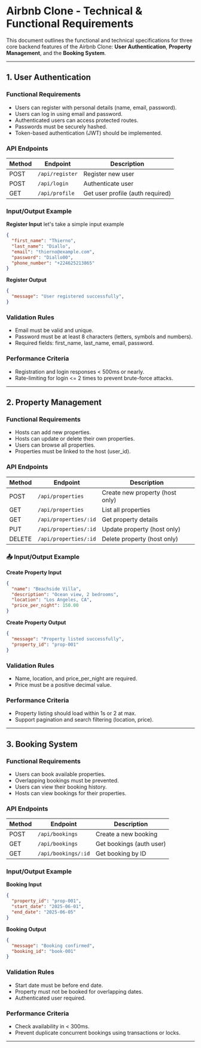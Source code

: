 
# Airbnb Clone - Technical & Functional Requirements

This document outlines the functional and technical specifications for three core backend features of the Airbnb Clone: **User Authentication**, **Property Management**, and the **Booking System**.

---

## 1. User Authentication

### Functional Requirements
- Users can register with personal details (name, email, password).
- Users can log in using email and password.
- Authenticated users can access protected routes.
- Passwords must be securely hashed.
- Token-based authentication (JWT) should be implemented.

### API Endpoints

| Method | Endpoint         | Description                      |
|--------|------------------|----------------------------------|
| POST   | `/api/register`  | Register new user                |
| POST   | `/api/login`     | Authenticate user                |
| GET    | `/api/profile`   | Get user profile (auth required) |

### Input/Output Example

**Register Input**
let's take a simple input example
```json
{
  "first_name": "Thierno",
  "last_name": "Diallo",
  "email": "thierno@example.com",
  "password": "Diallo00",
  "phone_number": "+224625213865"
}
```
**Register Output**
```json
{
  "message": "User registered successfully",
}
```

### Validation Rules
- Email must be valid and unique.
- Password must be at least 8 characters (letters, symbols and numbers).
- Required fields: first_name, last_name, email, password.

### Performance Criteria
- Registration and login responses < 500ms or nearly.
- Rate-limiting for login <= 2 times to prevent brute-force attacks.

---

## 2. Property Management

### Functional Requirements
- Hosts can add new properties.
- Hosts can update or delete their own properties.
- Users can browse all properties.
- Properties must be linked to the host (user_id).

### API Endpoints

| Method | Endpoint               | Description                     |
|--------|------------------------|---------------------------------|
| POST   | `/api/properties`      | Create new property (host only) |
| GET    | `/api/properties`      | List all properties             |
| GET    | `/api/properties/:id`  | Get property details            |
| PUT    | `/api/properties/:id`  | Update property (host only)     |
| DELETE | `/api/properties/:id`  | Delete property (host only)     |

### 📤 Input/Output Example

**Create Property Input**
```json
{
  "name": "Beachside Villa",
  "description": "Ocean view, 2 bedrooms",
  "location": "Los Angeles, CA",
  "price_per_night": 150.00
}
```

**Create Property Output**
```json
{
  "message": "Property listed successfully",
  "property_id": "prop-001"
}
```

### Validation Rules
- Name, location, and price_per_night are required.
- Price must be a positive decimal value.

### Performance Criteria
- Property listing should load within 1s or 2 at max.
- Support pagination and search filtering (location, price).

---

## 3. Booking System

###  Functional Requirements
- Users can book available properties.
- Overlapping bookings must be prevented.
- Users can view their booking history.
- Hosts can view bookings for their properties.

### API Endpoints

| Method | Endpoint               | Description               |
|--------|------------------------|---------------------------|
| POST   | `/api/bookings`        | Create a new booking      |
| GET    | `/api/bookings`        | Get bookings (auth user)  |
| GET    | `/api/bookings/:id`    | Get booking by ID         |

### Input/Output Example

**Booking Input**
```json
{
  "property_id": "prop-001",
  "start_date": "2025-06-01",
  "end_date": "2025-06-05"
}
```

**Booking Output**
```json
{
  "message": "Booking confirmed",
  "booking_id": "book-001"
}
```

### Validation Rules
- Start date must be before end date.
- Property must not be booked for overlapping dates.
- Authenticated user required.

### Performance Criteria
- Check availability in < 300ms.
- Prevent duplicate concurrent bookings using transactions or locks.

---
